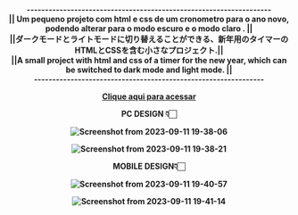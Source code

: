 <strong> 
<div align="center"> 
     ------------------------------------------------------------------- <br>
   || Um pequeno projeto com html e css de um cronometro para o ano novo, podendo alterar para o modo escuro e o modo claro . || <br> 
  ||ダークモードとライトモードに切り替えることができる、新年用のタイマーのHTMLとCSSを含む小さなプロジェクト.||<br>
 ||A small project with html and css of a timer for the new year, which can be switched to dark mode and light mode.  || <br>
                --------------------------------------------------------------- <br>
  
[Clique aqui para acessar](https://luckxsz.github.io/New-Year-Eve-V2/)

PC DESIGN   👇🏻 <br>
<div >

![Screenshot from 2023-09-11 19-38-06](https://github.com/LuckxSz/New-Year-Eve-V2/assets/135531180/17f45d77-2a9e-4066-9532-9f3c85e7c66d)


![Screenshot from 2023-09-11 19-38-21](https://github.com/LuckxSz/New-Year-Eve-V2/assets/135531180/39c73f76-73d0-4fba-b240-475b55e99a7d)



</div>
MOBILE DESIGN👇🏻 <br>


![Screenshot from 2023-09-11 19-40-57](https://github.com/LuckxSz/New-Year-Eve-V2/assets/135531180/cb86d672-5d4b-4426-b09b-c61dca6c2675)

![Screenshot from 2023-09-11 19-41-14](https://github.com/LuckxSz/New-Year-Eve-V2/assets/135531180/d1ee3e6d-4203-4dd4-9417-454be1e951a8)



</div>

<strong/>
